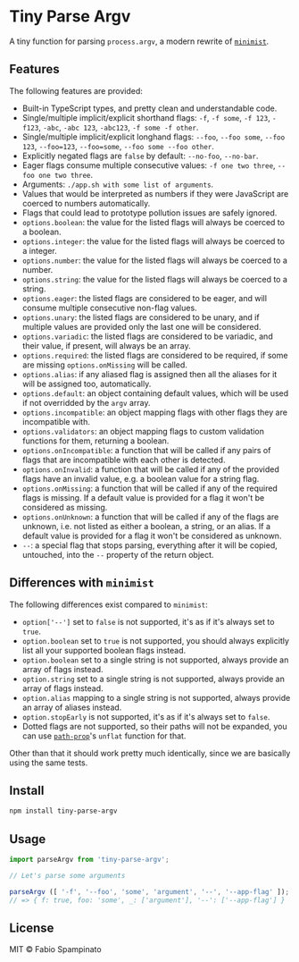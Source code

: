 # Tiny Parse Argv

A tiny function for parsing `process.argv`, a modern rewrite of [`minimist`](https://github.com/minimistjs/minimist).

## Features

The following features are provided:

- Built-in TypeScript types, and pretty clean and understandable code.
- Single/multiple implicit/explicit shorthand flags: `-f`, `-f some`, `-f 123`, `-f123`, `-abc`, `-abc 123`, `-abc123`, `-f some -f other`.
- Single/multiple implicit/explicit longhand flags: `--foo`, `--foo some`, `--foo 123`, `--foo=123`, `--foo=some`, `--foo some --foo other`.
- Explicitly negated flags are `false` by default: `--no-foo`, `--no-bar`.
- Eager flags consume multiple consecutive values: `-f one two three`, `--foo one two three`.
- Arguments: `./app.sh with some list of arguments`.
- Values that would be interpreted as numbers if they were JavaScript are coerced to numbers automatically.
- Flags that could lead to prototype pollution issues are safely ignored.
- `options.boolean`: the value for the listed flags will always be coerced to a boolean.
- `options.integer`: the value for the listed flags will always be coerced to a integer.
- `options.number`: the value for the listed flags will always be coerced to a number.
- `options.string`: the value for the listed flags will always be coerced to a string.
- `options.eager`: the listed flags are considered to be eager, and will consume multiple consecutive non-flag values.
- `options.unary`: the listed flags are considered to be unary, and if multiple values are provided only the last one will be considered.
- `options.variadic`: the listed flags are considered to be variadic, and their value, if present, will always be an array.
- `options.required`: the listed flags are considered to be required, if some are missing `options.onMissing` will be called.
- `options.alias`: if any aliased flag is assigned then all the aliases for it will be assigned too, automatically.
- `options.default`: an object containing default values, which will be used if not overridded by the `argv` array.
- `options.incompatible`: an object mapping flags with other flags they are incompatible with.
- `options.validators`: an object mapping flags to custom validation functions for them, returning a boolean.
- `options.onIncompatible`: a function that will be called if any pairs of flags that are incompatible with each other is detected.
- `options.onInvalid`: a function that will be called if any of the provided flags have an invalid value, e.g. a boolean value for a string flag.
- `options.onMissing`: a function that will be called if any of the required flags is missing. If a default value is provided for a flag it won't be considered as missing.
- `options.onUnknown`: a function that will be called if any of the flags are unknown, i.e. not listed as either a boolean, a string, or an alias. If a default value is provided for a flag it won't be considered as unknown.
- `--`: a special flag that stops parsing, everything after it will be copied, untouched, into the `--` property of the return object.

## Differences with `minimist`

The following differences exist compared to `minimist`:

- `option['--']` set to `false` is not supported, it's as if it's always set to `true`.
- `option.boolean` set to `true` is not supported, you should always explicitly list all your supported boolean flags instead.
- `option.boolean` set to a single string is not supported, always provide an array of flags instead.
- `option.string` set to a single string is not supported, always provide an array of flags instead.
- `option.alias` mapping to a single string is not supported, always provide an array of aliases instead.
- `option.stopEarly` is not supported, it's as if it's always set to `false`.
- Dotted flags are not supported, so their paths will not be expanded, you can use [`path-prop`](https://github.com/fabiospampinato/path-prop)'s `unflat` function for that.

Other than that it should work pretty much identically, since we are basically using the same tests.

## Install

```sh
npm install tiny-parse-argv
```

## Usage

```ts
import parseArgv from 'tiny-parse-argv';

// Let's parse some arguments

parseArgv ([ '-f', '--foo', 'some', 'argument', '--', '--app-flag' ]);
// => { f: true, foo: 'some', _: ['argument'], '--': ['--app-flag'] }
```

## License

MIT © Fabio Spampinato
